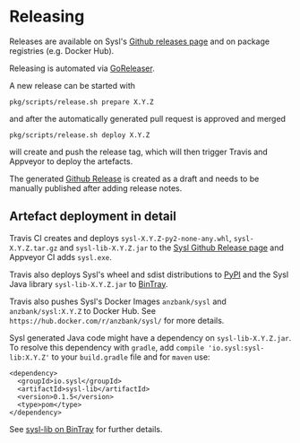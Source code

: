 Releasing
=========

Releases are available on Sysl's [Github releases page](https://github.com/anz-bank/sysl/releases) and on package registries (e.g. Docker Hub).

Releasing is automated via [GoReleaser](https://goreleaser.com/).

A new release can be started with

	pkg/scripts/release.sh prepare X.Y.Z

and after the automatically generated pull request is approved and merged

	pkg/scripts/release.sh deploy X.Y.Z

will create and push the release tag, which will then trigger Travis and Appveyor to deploy the artefacts.

The generated [Github Release]((https://github.com/anz-bank/sysl/releases)) is created as a draft and needs to be manually published after adding release notes.


## Artefact deployment in detail

Travis CI creates and deploys `sysl-X.Y.Z-py2-none-any.whl`, `sysl-X.Y.Z.tar.gz` and `sysl-lib-X.Y.Z.jar` to the [Sysl Github Release page](https://github.com/anz-bank/sysl/releases) and Appveyor CI adds `sysl.exe`.

Travis also deploys Sysl's wheel and sdist distributions to [PyPI](https://pypi.python.org/pypi/sysl) and the Sysl Java library `sysl-lib-X.Y.Z.jar` to [BinTray](https://bintray.com/anz-bank/maven/sysl-lib/).

Travis also pushes Sysl's Docker Images `anzbank/sysl` and `anzbank/sysl:X.Y.Z` to Docker Hub. See `https://hub.docker.com/r/anzbank/sysl/` for more details.

Sysl generated Java code might have a dependency on `sysl-lib-X.Y.Z.jar`. To resolve this dependency with `gradle`, add `compile 'io.sysl:sysl-lib:X.Y.Z'` to your `build.gradle` file and for `maven` use:

```
<dependency>
  <groupId>io.sysl</groupId>
  <artifactId>sysl-lib</artifactId>
  <version>0.1.5</version>
  <type>pom</type>
</dependency>
```
See [sysl-lib on BinTray](https://bintray.com/anz-bank/maven/sysl-lib/) for further details.
